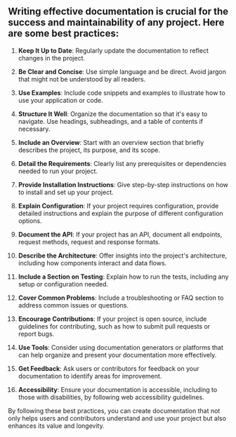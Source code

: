 ## Writing effective documentation is crucial for the success and maintainability of any project. Here are some best practices:

1. **Keep It Up to Date**: Regularly update the documentation to reflect changes in the project.

2. **Be Clear and Concise**: Use simple language and be direct. Avoid jargon that might not be understood by all readers.

3. **Use Examples**: Include code snippets and examples to illustrate how to use your application or code.

4. **Structure It Well**: Organize the documentation so that it's easy to navigate. Use headings, subheadings, and a table of contents if necessary.

5. **Include an Overview**: Start with an overview section that briefly describes the project, its purpose, and its scope.

6. **Detail the Requirements**: Clearly list any prerequisites or dependencies needed to run your project.

7. **Provide Installation Instructions**: Give step-by-step instructions on how to install and set up your project.

8. **Explain Configuration**: If your project requires configuration, provide detailed instructions and explain the purpose of different configuration options.

9. **Document the API**: If your project has an API, document all endpoints, request methods, request and response formats.

10. **Describe the Architecture**: Offer insights into the project's architecture, including how components interact and data flows.

11. **Include a Section on Testing**: Explain how to run the tests, including any setup or configuration needed.

12. **Cover Common Problems**: Include a troubleshooting or FAQ section to address common issues or questions.

13. **Encourage Contributions**: If your project is open source, include guidelines for contributing, such as how to submit pull requests or report bugs.

14. **Use Tools**: Consider using documentation generators or platforms that can help organize and present your documentation more effectively.

15. **Get Feedback**: Ask users or contributors for feedback on your documentation to identify areas for improvement.

16. **Accessibility**: Ensure your documentation is accessible, including to those with disabilities, by following web accessibility guidelines.

By following these best practices, you can create documentation that not only helps users and contributors understand and use your project but also enhances its value and longevity.
